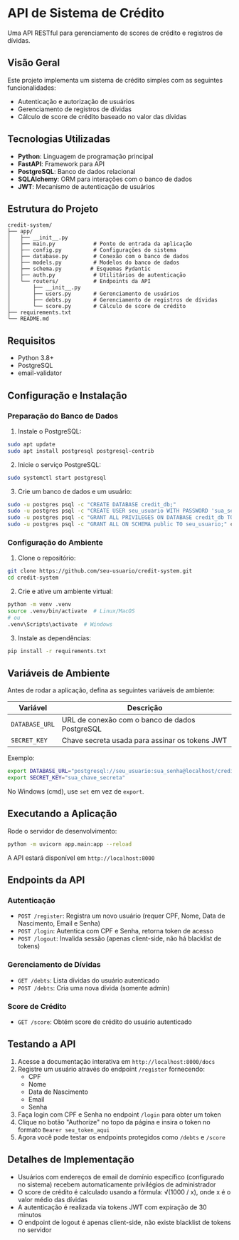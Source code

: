 # API de Sistema de Crédito

Uma API RESTful para gerenciamento de scores de crédito e registros de dívidas.

## Visão Geral

Este projeto implementa um sistema de crédito simples com as seguintes funcionalidades:

-   Autenticação e autorização de usuários
-   Gerenciamento de registros de dívidas
-   Cálculo de score de crédito baseado no valor das dívidas

## Tecnologias Utilizadas

-   **Python**: Linguagem de programação principal
-   **FastAPI**: Framework para API
-   **PostgreSQL**: Banco de dados relacional
-   **SQLAlchemy**: ORM para interações com o banco de dados
-   **JWT**: Mecanismo de autenticação de usuários

## Estrutura do Projeto

```
credit-system/
├── app/
│   ├── __init__.py
│   ├── main.py            # Ponto de entrada da aplicação
│   ├── config.py          # Configurações do sistema
│   ├── database.py        # Conexão com o banco de dados
│   ├── models.py          # Modelos do banco de dados
│   ├── schema.py         # Esquemas Pydantic
│   ├── auth.py            # Utilitários de autenticação
│   └── routers/           # Endpoints da API
│       ├── __init__.py
│       ├── users.py       # Gerenciamento de usuários
│       ├── debts.py       # Gerenciamento de registros de dívidas
│       └── score.py       # Cálculo de score de crédito
├── requirements.txt
└── README.md
```

## Requisitos

-   Python 3.8+
-   PostgreSQL
-   email-validator

## Configuração e Instalação

### Preparação do Banco de Dados

1. Instale o PostgreSQL:

```bash
sudo apt update
sudo apt install postgresql postgresql-contrib
```

2. Inicie o serviço PostgreSQL:

```bash
sudo systemctl start postgresql
```

3. Crie um banco de dados e um usuário:

```bash
sudo -u postgres psql -c "CREATE DATABASE credit_db;"
sudo -u postgres psql -c "CREATE USER seu_usuario WITH PASSWORD 'sua_senha';"
sudo -u postgres psql -c "GRANT ALL PRIVILEGES ON DATABASE credit_db TO seu_usuario;"
sudo -u postgres psql -c "GRANT ALL ON SCHEMA public TO seu_usuario;" credit_db
```

### Configuração do Ambiente

1. Clone o repositório:

```bash
git clone https://github.com/seu-usuario/credit-system.git
cd credit-system
```

2. Crie e ative um ambiente virtual:

```bash
python -m venv .venv
source .venv/bin/activate  # Linux/MacOS
# ou
.venv\Scripts\activate  # Windows
```

3. Instale as dependências:

```bash
pip install -r requirements.txt
```

## Variáveis de Ambiente

Antes de rodar a aplicação, defina as seguintes variáveis de ambiente:

| Variável       | Descrição                                      |
| -------------- | ---------------------------------------------- |
| `DATABASE_URL` | URL de conexão com o banco de dados PostgreSQL |
| `SECRET_KEY`   | Chave secreta usada para assinar os tokens JWT |

Exemplo:

```bash
export DATABASE_URL="postgresql://seu_usuario:sua_senha@localhost/credit_db"
export SECRET_KEY="sua_chave_secreta"
```

No Windows (cmd), use `set` em vez de `export`.

## Executando a Aplicação

Rode o servidor de desenvolvimento:

```bash
python -m uvicorn app.main:app --reload
```

A API estará disponível em `http://localhost:8000`

## Endpoints da API

### Autenticação

-   `POST /register`: Registra um novo usuário (requer CPF, Nome, Data de Nascimento, Email e Senha)
-   `POST /login`: Autentica com CPF e Senha, retorna token de acesso
-   `POST /logout`: Invalida sessão (apenas client-side, não há blacklist de tokens)

### Gerenciamento de Dívidas

-   `GET /debts`: Lista dívidas do usuário autenticado
-   `POST /debts`: Cria uma nova dívida (somente admin)

### Score de Crédito

-   `GET /score`: Obtém score de crédito do usuário autenticado

## Testando a API

1. Acesse a documentação interativa em `http://localhost:8000/docs`
2. Registre um usuário através do endpoint `/register` fornecendo:
    - CPF
    - Nome
    - Data de Nascimento
    - Email
    - Senha
3. Faça login com CPF e Senha no endpoint `/login` para obter um token
4. Clique no botão "Authorize" no topo da página e insira o token no formato `Bearer seu_token_aqui`
5. Agora você pode testar os endpoints protegidos como `/debts` e `/score`

## Detalhes de Implementação

-   Usuários com endereços de email de domínio específico (configurado no sistema) recebem automaticamente privilégios de administrador
-   O score de crédito é calculado usando a fórmula: √(1000 / x), onde x é o valor médio das dívidas
-   A autenticação é realizada via tokens JWT com expiração de 30 minutos
-   O endpoint de logout é apenas client-side, não existe blacklist de tokens no servidor
